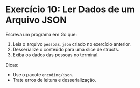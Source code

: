 # Exercício 10: Ler Dados de um Arquivo JSON

Escreva um programa em Go que:

1. Leia o arquivo `pessoas.json` criado no exercício anterior.
2. Desserialize o conteúdo para uma slice de structs.
3. Exiba os dados das pessoas no terminal.

Dicas:
- Use o pacote `encoding/json`.
- Trate erros de leitura e desserialização. 